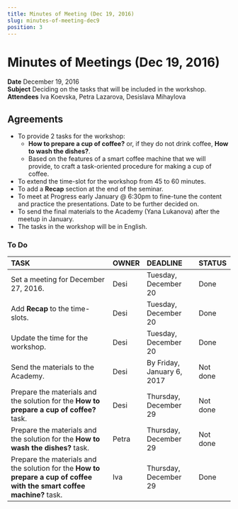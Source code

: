 ```yaml
---
title: Minutes of Meeting (Dec 19, 2016)
slug: minutes-of-meeting-dec9
position: 3
---
```


# Minutes of Meetings (Dec 19, 2016)

**Date** December 19, 2016  
**Subject** Deciding on the tasks that will be included in the workshop.    
**Attendees** Iva Koevska, Petra Lazarova, Desislava Mihaylova

## Agreements

* To provide 2 tasks for the workshop:
  * **How to prepare a cup of coffee?** or, if they do not drink coffee, **How to wash the dishes?**.
  * Based on the features of a smart coffee machine that we will provide, to craft a task-oriented procedure for making a cup of coffee.
* To extend the time-slot for the workshop from 45 to 60 minutes.
* To add a **Recap** section at the end of the seminar.   
* To meet at Progress early January @ 6:30pm to fine-tune the content and practice the presentations. Date to be further decided on.  
* To send the final materials to the Academy (Yana Lukanova) after the meetup in January.
* The tasks in the workshop will be in English.

### To Do

|TASK                                 |OWNER      |DEADLINE |STATUS     |
|:---                                 |:---       |:---     |:---       |
|Set a meeting for December 27, 2016. |Desi       |Tuesday, December 20 |Done |
|Add **Recap** to the time-slots.     |Desi       |Tuesday, December 20 |Done |
|Update the time for the workshop.    |Desi       |Tuesday, December 20 |Done |
|Send the materials to the Academy.   |Desi       |By Friday, January 6, 2017 |Not done  |
|Prepare the materials and the solution for the **How to prepare a cup of coffee?** task.|Desi  |Thursday, December 29        |Not done   |
|Prepare the materials and the solution for the **How to wash the dishes?** task.        |Petra |Thursday, December 29        |Not done   |
|Prepare the materials and the solution for the **How to prepare a cup of coffee with the smart coffee machine?** task.     |Iva        |Thursday, December 29 |Done  |
